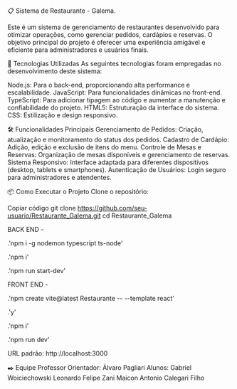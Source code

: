 📋 Sistema de Restaurante - Galema.  

Este é um sistema de gerenciamento de restaurantes desenvolvido para otimizar operações, como gerenciar pedidos, cardápios e reservas. O objetivo principal do projeto é oferecer uma experiência amigável e eficiente para administradores e usuários finais.

🚀 Tecnologias Utilizadas
As seguintes tecnologias foram empregadas no desenvolvimento deste sistema:

Node.js: Para o back-end, proporcionando alta performance e escalabilidade.
JavaScript: Para funcionalidades dinâmicas no front-end.
TypeScript: Para adicionar tipagem ao código e aumentar a manutenção e confiabilidade do projeto.
HTML5: Estruturação da interface do sistema.
CSS: Estilização e design responsivo.

🛠️ Funcionalidades Principais
Gerenciamento de Pedidos: Criação, atualização e monitoramento do status dos pedidos.
Cadastro de Cardápio: Adição, edição e exclusão de itens do menu.
Controle de Mesas e Reservas: Organização de mesas disponíveis e gerenciamento de reservas.
Sistema Responsivo: Interface adaptada para diferentes dispositivos (desktop, tablets e smartphones).
Autenticação de Usuários: Login seguro para administradores e atendentes.

📦 Como Executar o Projeto
Clone o repositório:


Copiar código
git clone https://github.com/seu-usuario/Restaurante_Galema.git
cd Restaurante_Galema

BACK END - 

.'npm i -g nodemon typescript ts-node'

.'npm i'

.'npm run start-dev'

FRONT END -

.'npm create vite@latest Restaurante -- --template react'

.'y'

.'npm i'

.'npm run dev'

URL padrão: http://localhost:3000

✒️ Equipe
Professor Orientador: Álvaro Pagliari
Alunos:
Gabriel Woiciechowski
Leonardo Felipe Zani
Maicon Antonio Calegari Filho